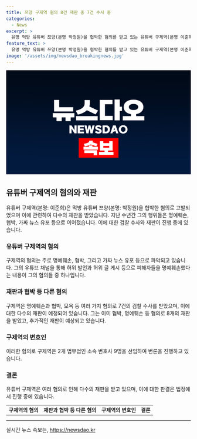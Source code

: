 ```yaml
---
title: 쯔양 구제역 혐의 8건 재판 중 7건 수사 중
categories:
  - News
excerpt: >
  유명 먹방 유튜버 쯔양(본명 박정원)을 협박한 혐의를 받고 있는 유튜버 구제역(본명 이준희)이 이미 협박, 명예훼손 등 혐의로 8개의 재판을 받고 있음이 확인됐다. 검찰은 향후 구제역 관련 재판이 더 늘어날 것으로 보이며, 현재 구제역은 7건의 검찰 수사를 받고 있는 것으로 알려졌다. 2024.7.15. 뉴스1
feature_text: >
  유명 먹방 유튜버 쯔양(본명 박정원)을 협박한 혐의를 받고 있는 유튜버 구제역(본명 이준희)이 이미 협박, 명예훼손 등 혐의로 8개의 재판을 받고 있음이 확인됐다. 검찰은 향후 구제역 관련 재판이 더 늘어날 것으로 보이며, 현재 구제역은 7건의 검찰 수사를 받고 있는 것으로 알려졌다. 2024.7.15. 뉴스1
image: '/assets/img/newsdao_breakingnews.jpg'
---
```


<p><img src="/assets/img/newsdao_breakingnews.jpg" alt="ranknews 속보" /></p>

<h2 data-ke-size="size26">유튜버 구제역의 혐의와 재판</h2>

<p data-ke-size="size16">유튜버 구제역(본명: 이준희)은 먹방 유튜버 쯔양(본명: 박정원)을 협박한 혐의로 고발되었으며 이에 관련하여 다수의 재판을 받았습니다. 지난 수년간 그의 행위들은 명예훼손, 협박, 가짜 뉴스 유포 등으로 이어졌습니다. 이에 대한 검찰 수사와 재판이 진행 중에 있습니다.</p>

<h3>유튜버 구제역의 혐의</h3>

<p data-ke-size="size16">구제역의 혐의는 주로 명예훼손, 협박, 그리고 가짜 뉴스 유포 등으로 파악되고 있습니다. 그의 유튜브 채널을 통해 허위 발언과 허위 글 게시 등으로 피해자들을 명예훼손했다는 내용이 그의 혐의들 중 하나입니다.</p>

<h3>재판과 협박 등 다른 혐의</h3>

<p data-ke-size="size16">구제역은 명예훼손과 협박, 모욕 등 여러 가지 혐의로 7건의 검찰 수사를 받았으며, 이에 대한 다수의 재판이 예정되어 있습니다. 그는 이미 협박, 명예훼손 등 혐의로 8개의 재판을 받았고, 추가적인 재판이 예상되고 있습니다.</p>

<h3>구제역의 변호인</h3>

<p data-ke-size="size16">이러한 혐의로 구제역은 2개 법무법인 소속 변호사 9명을 선임하여 변론을 진행하고 있습니다.</p>

<h3>결론</h3>

<p data-ke-size="size16">유튜버 구제역은 여러 혐의로 인해 다수의 재판을 받고 있으며, 이에 대한 판결은 법정에서 진행 중에 있습니다.</p>

<table>
    <tbody>
        <tr>
            <td style="text-align: center; height: 17px;"><b>구제역의 혐의</b></td>
            <td style="text-align: center; height: 17px;"><b>재판과 협박 등 다른 혐의</b></td>
            <td style="text-align: center; height: 17px;"><b>구제역의 변호인</b></td>
            <td style="text-align: center; height: 17px;"><b>결론</b></td>
        </tr>
    </tbody>
</table>

<p><hr></p>
실시간 뉴스 속보는, <a href="https://newsdao.kr" rel="dofollow">https://newsdao.kr</a>


